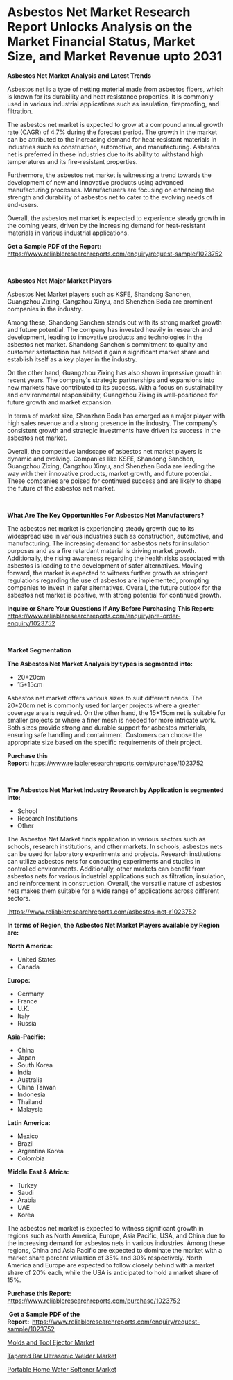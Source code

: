 <p><h1>Asbestos Net Market Research Report Unlocks Analysis on the Market Financial Status, Market Size, and Market Revenue upto 2031</h1></p><p><strong>Asbestos Net Market Analysis and Latest Trends</strong></p>
<p><p>Asbestos net is a type of netting material made from asbestos fibers, which is known for its durability and heat resistance properties. It is commonly used in various industrial applications such as insulation, fireproofing, and filtration.</p><p>The asbestos net market is expected to grow at a compound annual growth rate (CAGR) of 4.7% during the forecast period. The growth in the market can be attributed to the increasing demand for heat-resistant materials in industries such as construction, automotive, and manufacturing. Asbestos net is preferred in these industries due to its ability to withstand high temperatures and its fire-resistant properties.</p><p>Furthermore, the asbestos net market is witnessing a trend towards the development of new and innovative products using advanced manufacturing processes. Manufacturers are focusing on enhancing the strength and durability of asbestos net to cater to the evolving needs of end-users.</p><p>Overall, the asbestos net market is expected to experience steady growth in the coming years, driven by the increasing demand for heat-resistant materials in various industrial applications.</p></p>
<p><strong>Get a Sample PDF of the Report:&nbsp;</strong> <a href="https://www.reliableresearchreports.com/enquiry/request-sample/1023752">https://www.reliableresearchreports.com/enquiry/request-sample/1023752</a></p>
<p>&nbsp;</p>
<p><strong>Asbestos Net Major Market Players</strong></p>
<p><p>Asbestos Net Market players such as KSFE, Shandong Sanchen, Guangzhou Zixing, Cangzhou Xinyu, and Shenzhen Boda are prominent companies in the industry. </p><p>Among these, Shandong Sanchen stands out with its strong market growth and future potential. The company has invested heavily in research and development, leading to innovative products and technologies in the asbestos net market. Shandong Sanchen's commitment to quality and customer satisfaction has helped it gain a significant market share and establish itself as a key player in the industry. </p><p>On the other hand, Guangzhou Zixing has also shown impressive growth in recent years. The company's strategic partnerships and expansions into new markets have contributed to its success. With a focus on sustainability and environmental responsibility, Guangzhou Zixing is well-positioned for future growth and market expansion. </p><p>In terms of market size, Shenzhen Boda has emerged as a major player with high sales revenue and a strong presence in the industry. The company's consistent growth and strategic investments have driven its success in the asbestos net market. </p><p>Overall, the competitive landscape of asbestos net market players is dynamic and evolving. Companies like KSFE, Shandong Sanchen, Guangzhou Zixing, Cangzhou Xinyu, and Shenzhen Boda are leading the way with their innovative products, market growth, and future potential. These companies are poised for continued success and are likely to shape the future of the asbestos net market.</p></p>
<p>&nbsp;</p>
<p><strong>What Are The Key Opportunities For Asbestos Net Manufacturers?</strong></p>
<p><p>The asbestos net market is experiencing steady growth due to its widespread use in various industries such as construction, automotive, and manufacturing. The increasing demand for asbestos nets for insulation purposes and as a fire retardant material is driving market growth. Additionally, the rising awareness regarding the health risks associated with asbestos is leading to the development of safer alternatives. Moving forward, the market is expected to witness further growth as stringent regulations regarding the use of asbestos are implemented, prompting companies to invest in safer alternatives. Overall, the future outlook for the asbestos net market is positive, with strong potential for continued growth.</p></p>
<p><strong>Inquire or Share Your Questions If Any Before Purchasing This Report:</strong> <a href="https://www.reliableresearchreports.com/enquiry/pre-order-enquiry/1023752">https://www.reliableresearchreports.com/enquiry/pre-order-enquiry/1023752</a></p>
<p>&nbsp;</p>
<p><strong>Market Segmentation</strong></p>
<p><strong>The Asbestos Net Market Analysis by types is segmented into:</strong></p>
<p><ul><li>20*20cm</li><li>15*15cm</li></ul></p>
<p><p>Asbestos net market offers various sizes to suit different needs. The 20*20cm net is commonly used for larger projects where a greater coverage area is required. On the other hand, the 15*15cm net is suitable for smaller projects or where a finer mesh is needed for more intricate work. Both sizes provide strong and durable support for asbestos materials, ensuring safe handling and containment. Customers can choose the appropriate size based on the specific requirements of their project.</p></p>
<p><strong>Purchase this Report:&nbsp;</strong><a href="https://www.reliableresearchreports.com/purchase/1023752">https://www.reliableresearchreports.com/purchase/1023752</a></p>
<p>&nbsp;</p>
<p><strong>The Asbestos Net Market Industry Research by Application is segmented into:</strong></p>
<p><ul><li>School</li><li>Research Institutions</li><li>Other</li></ul></p>
<p><p>The Asbestos Net Market finds application in various sectors such as schools, research institutions, and other markets. In schools, asbestos nets can be used for laboratory experiments and projects. Research institutions can utilize asbestos nets for conducting experiments and studies in controlled environments. Additionally, other markets can benefit from asbestos nets for various industrial applications such as filtration, insulation, and reinforcement in construction. Overall, the versatile nature of asbestos nets makes them suitable for a wide range of applications across different sectors.</p></p>
<p><a href="https://www.reliableresearchreports.com/asbestos-net-r1023752">&nbsp;https://www.reliableresearchreports.com/asbestos-net-r1023752</a></p>
<p><strong>In terms of Region, the Asbestos Net Market Players available by Region are:</strong></p>
<p>
    <p> <strong> North America: </strong>
        <ul>
            <li>United States</li>
            <li>Canada</li>
        </ul>
        </p> 
    <p> <strong> Europe: </strong>
        <ul>
            <li>Germany</li>
            <li>France</li>
            <li>U.K.</li>
            <li>Italy</li>
            <li>Russia</li>
        </ul>
        </p> 
    <p> <strong> Asia-Pacific: </strong>
        <ul>
            <li>China</li>
            <li>Japan</li>
            <li>South Korea</li>
            <li>India</li>
            <li>Australia</li>
            <li>China Taiwan</li>
            <li>Indonesia</li>
            <li>Thailand</li>
            <li>Malaysia</li>
        </ul>
        </p> 
    <p> <strong> Latin America: </strong>
        <ul>
            <li>Mexico</li>
            <li>Brazil</li>
            <li>Argentina Korea</li>
            <li>Colombia</li>
        </ul>
        </p> 
    <p> <strong> Middle East & Africa: </strong>
        <ul>
            <li>Turkey</li>
            <li>Saudi</li>
            <li>Arabia</li>
            <li>UAE</li>
            <li>Korea</li>
        </ul>
    </p>
    </p>
<p><p>The asbestos net market is expected to witness significant growth in regions such as North America, Europe, Asia Pacific, USA, and China due to the increasing demand for asbestos nets in various industries. Among these regions, China and Asia Pacific are expected to dominate the market with a market share percent valuation of 35% and 30% respectively. North America and Europe are expected to follow closely behind with a market share of 20% each, while the USA is anticipated to hold a market share of 15%.</p></p>
<p><strong>Purchase this Report: </strong><a href="https://www.reliableresearchreports.com/purchase/1023752">https://www.reliableresearchreports.com/purchase/1023752</a></p>
<p>&nbsp;<strong>Get a Sample PDF of the Report:&nbsp;&nbsp;</strong><a href="https://www.reliableresearchreports.com/enquiry/request-sample/1023752">https://www.reliableresearchreports.com/enquiry/request-sample/1023752</a></p>
<p><strong></strong></p>
<p><p><a href="https://github.com/marloy8/Market-Research-Report-List-5/blob/main/molds-and-tool-ejector-market.md">Molds and Tool Ejector Market</a></p><p><a href="https://github.com/WillieWoodard/Market-Research-Report-List-5/blob/main/tapered-bar-ultrasonic-welder-market.md">Tapered Bar Ultrasonic Welder Market</a></p><p><a href="https://github.com/jodemen/Market-Research-Report-List-3/blob/main/portable-home-water-softener-market.md">Portable Home Water Softener Market</a></p></p>